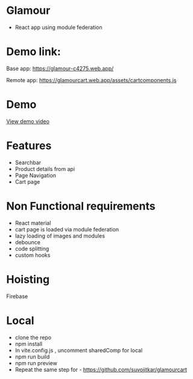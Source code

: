 # Glamour
- React app using module federation

# Demo link:
Base app: https://glamour-c4275.web.app/

Remote app: https://glamourcart.web.app/assets/cartcomponents.js

# Demo
[View demo video](https://drive.google.com/uc?export=download&id=1MslHQYTLgTYvcmNE9DdVQIuPeCecaeFf)

# Features
- Searchbar
- Product details from api
- Page Navigation
- Cart page

# Non Functional requirements
- React material
- cart page is loaded via module federation
- lazy loading of images and modules
- debounce
- code splitting
- custom hooks

# Hoisting
Firebase

# Local 
- clone the repo
- npm install
- In vite.config.js , uncomment sharedComp for local
- npm run build
- npm run preview
- Repeat the same step for - https://github.com/suvojitkar/glamourcart  